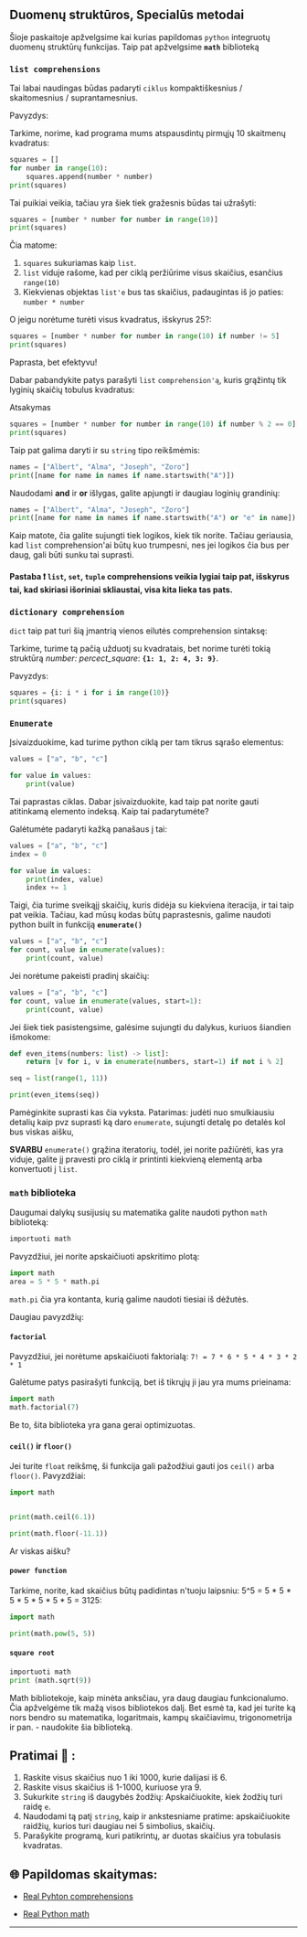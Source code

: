 ## Duomenų struktūros, Specialūs metodai

Šioje paskaitoje apžvelgsime kai kurias papildomas `python` integruotų duomenų struktūrų funkcijas. Taip pat apžvelgsime **`math`** biblioteką

### `list comprehensions`

Tai labai naudingas būdas padaryti `ciklus` kompaktiškesnius / skaitomesnius / suprantamesnius. 

Pavyzdys:

Tarkime, norime, kad programa mums atspausdintų pirmųjų 10 skaitmenų kvadratus:

```python
squares = []
for number in range(10):
    squares.append(number * number)
print(squares)
```

Tai puikiai veikia, tačiau yra šiek tiek gražesnis būdas tai užrašyti:

```python
squares = [number * number for number in range(10)]
print(squares)
```

Čia matome:

1. `squares` sukuriamas kaip `list`.
2. `list` viduje rašome, kad per ciklą peržiūrime visus skaičius, esančius `range(10)`
3. Kiekvienas objektas `list'e` bus tas skaičius, padaugintas iš jo paties: `number * number `


O jeigu norėtume turėti visus kvadratus, išskyrus 25?:

```python
squares = [number * number for number in range(10) if number != 5]
print(squares)
```

Paprasta, bet efektyvu! 

Dabar pabandykite patys parašyti `list` `comprehension'ą`, kuris grąžintų tik lyginių skaičių tobulus kvadratus:

Atsakymas
```python
squares = [number * number for number in range(10) if number % 2 == 0]
print(squares)
```

Taip pat galima daryti ir su `string` tipo reikšmėmis:

```python
names = ["Albert", "Alma", "Joseph", "Zoro"]
print([name for name in names if name.startswith("A")])
```

Naudodami **and** ir **or** išlygas, galite apjungti ir daugiau loginių grandinių:

```python
names = ["Albert", "Alma", "Joseph", "Zoro"]
print([name for name in names if name.startswith("A") or "e" in name])
```

Kaip matote, čia galite sujungti tiek logikos, kiek tik norite. Tačiau geriausia, kad `list` comprehension'ai būtų kuo trumpesni, nes jei logikos čia bus per daug, gali būti sunku tai suprasti.

#### **Pastaba** ❗ `list`, `set`, `tuple` comprehensions veikia lygiai taip pat, išskyrus tai, kad skiriasi išoriniai skliaustai, visa kita lieka tas pats.


### `dictionary comprehension`

`dict` taip pat turi šią įmantrią vienos eilutės comprehension sintaksę:

Tarkime, turime tą pačią užduotį su kvadratais, bet norime turėti tokią struktūrą  _number: percect_square_: **`{1: 1, 2: 4, 3: 9}`**.


Pavyzdys:

```python
squares = {i: i * i for i in range(10)}
print(squares)
```

### `Enumerate`

Įsivaizduokime, kad turime python ciklą per tam tikrus sąrašo elementus:

```python
values = ["a", "b", "c"]

for value in values:
    print(value)
```

Tai paprastas ciklas. Dabar įsivaizduokite, kad taip pat norite gauti atitinkamą elemento indeksą. Kaip tai padarytumėte?

Galėtumėte padaryti kažką panašaus į tai:

```python
values = ["a", "b", "c"]
index = 0

for value in values:
    print(index, value)
    index += 1
```

Taigi, čia turime sveikąjį skaičių, kuris didėja su kiekviena iteracija, ir tai taip pat veikia. Tačiau, kad mūsų kodas būtų paprastesnis, galime naudoti python built in funkciją **`enumerate()`**


```python
values = ["a", "b", "c"]
for count, value in enumerate(values):
    print(count, value)
```

Jei norėtume pakeisti pradinį skaičių:

```python
values = ["a", "b", "c"]
for count, value in enumerate(values, start=1):
    print(count, value)
```

Jei šiek tiek pasistengsime, galėsime sujungti du dalykus, kuriuos šiandien išmokome:
```python
def even_items(numbers: list) -> list]:
    return [v for i, v in enumerate(numbers, start=1) if not i % 2]

seq = list(range(1, 11))

print(even_items(seq))
```

Pamėginkite suprasti kas čia vyksta. Patarimas: judėti nuo smulkiausiu detalių kaip pvz suprasti ką daro `enumerate`, sujungti detalę po detalės kol bus viskas aišku,

**SVARBU** `enumerate()` grąžina iteratorių, todėl, jei norite pažiūrėti, kas yra viduje, galite jį pravesti pro ciklą ir printinti kiekvieną elementą  arba konvertuoti į `list`.


### `math` biblioteka

Daugumai dalykų susijusių su matematika galite naudoti python `math` biblioteką:

```python
importuoti math
```

Pavyzdžiui, jei norite apskaičiuoti apskritimo plotą:

```python
import math
area = 5 * 5 * math.pi
```

`math.pi` čia yra kontanta, kurią galime naudoti tiesiai iš dėžutės.

Daugiau pavyzdžių:

#### `factorial`

Pavyzdžiui, jei norėtume apskaičiuoti faktorialą: `7! = 7 * 6 * 5 * 4 * 3 * 2 * 1`

Galėtume patys pasirašyti funkciją, bet iš tikrųjų ji jau yra mums prieinama:

```python
import math
math.factorial(7)
```

Be to, šita biblioteka yra gana gerai optimizuotas.


#### `ceil()` ir `floor()`

Jei turite `float` reikšmę, ši funkcija gali pažodžiui gauti jos `ceil()` arba `floor()`. Pavyzdžiai:


```python
import math


print(math.ceil(6.1))

print(math.floor(-11.1))
```

Ar viskas aišku?


#### `power function`


Tarkime, norite, kad skaičius būtų padidintas n'tuoju laipsniu: 5^5 = 5 * 5 * 5 * 5 * 5 * 5 * 5 = 3125:

```python
import math

print(math.pow(5, 5))
```


#### `square root`


```python
importuoti math
print (math.sqrt(9))
```

Math bibliotekoje, kaip minėta anksčiau, yra daug daugiau funkcionalumo. Čia apžvelgėme tik mažą visos bibliotekos dalį. Bet esmė ta, kad jei turite ką nors bendro su matematika, logaritmais, kampų skaičiavimu, trigonometrija ir pan. - naudokite šia biblioteką.



## Pratimai 🧠 :

1. Raskite visus skaičius nuo 1 iki 1000, kurie dalijasi iš 6.
2. Raskite visus skaičius iš 1-1000, kuriuose yra 9.
3. Sukurkite `string` iš daugybės žodžių: Apskaičiuokite, kiek žodžių turi raidę `e`.
4. Naudodami tą patį `string`, kaip ir ankstesniame pratime: apskaičiuokite raidžių, kurios turi daugiau nei 5 simbolius, skaičių.
5. Parašykite programą, kuri patikrintų, ar duotas skaičius yra tobulasis kvadratas.

## 🌐 Papildomas skaitymas:

* [Real Pyhton comprehensions](https://realpython.com/list-comprehension-python/)

* [Real Python math](https://realpython.com/python-math-module/)
***